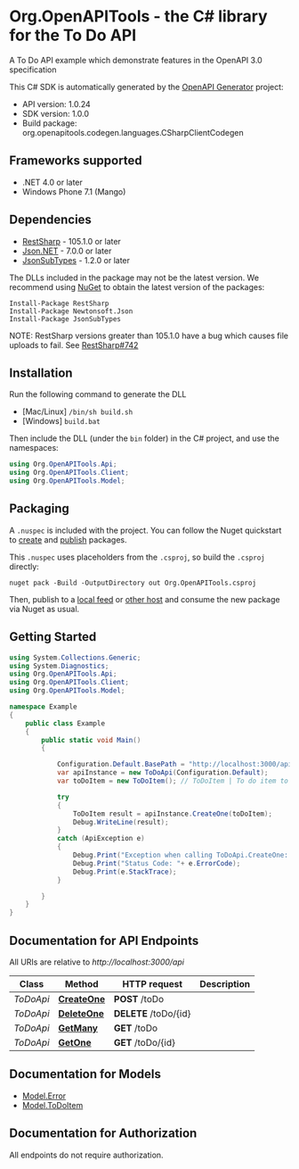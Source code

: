 # Org.OpenAPITools - the C# library for the To Do API

A To Do API example which demonstrate features in the OpenAPI 3.0 specification

This C# SDK is automatically generated by the [OpenAPI Generator](https://openapi-generator.tech) project:

- API version: 1.0.24
- SDK version: 1.0.0
- Build package: org.openapitools.codegen.languages.CSharpClientCodegen

## Frameworks supported


- .NET 4.0 or later
- Windows Phone 7.1 (Mango)

## Dependencies


- [RestSharp](https://www.nuget.org/packages/RestSharp) - 105.1.0 or later
- [Json.NET](https://www.nuget.org/packages/Newtonsoft.Json/) - 7.0.0 or later
- [JsonSubTypes](https://www.nuget.org/packages/JsonSubTypes/) - 1.2.0 or later

The DLLs included in the package may not be the latest version. We recommend using [NuGet](https://docs.nuget.org/consume/installing-nuget) to obtain the latest version of the packages:

```
Install-Package RestSharp
Install-Package Newtonsoft.Json
Install-Package JsonSubTypes
```

NOTE: RestSharp versions greater than 105.1.0 have a bug which causes file uploads to fail. See [RestSharp#742](https://github.com/restsharp/RestSharp/issues/742)

## Installation

Run the following command to generate the DLL

- [Mac/Linux] `/bin/sh build.sh`
- [Windows] `build.bat`

Then include the DLL (under the `bin` folder) in the C# project, and use the namespaces:

```csharp
using Org.OpenAPITools.Api;
using Org.OpenAPITools.Client;
using Org.OpenAPITools.Model;

```


## Packaging

A `.nuspec` is included with the project. You can follow the Nuget quickstart to [create](https://docs.microsoft.com/en-us/nuget/quickstart/create-and-publish-a-package#create-the-package) and [publish](https://docs.microsoft.com/en-us/nuget/quickstart/create-and-publish-a-package#publish-the-package) packages.

This `.nuspec` uses placeholders from the `.csproj`, so build the `.csproj` directly:

```
nuget pack -Build -OutputDirectory out Org.OpenAPITools.csproj
```

Then, publish to a [local feed](https://docs.microsoft.com/en-us/nuget/hosting-packages/local-feeds) or [other host](https://docs.microsoft.com/en-us/nuget/hosting-packages/overview) and consume the new package via Nuget as usual.


## Getting Started

```csharp
using System.Collections.Generic;
using System.Diagnostics;
using Org.OpenAPITools.Api;
using Org.OpenAPITools.Client;
using Org.OpenAPITools.Model;

namespace Example
{
    public class Example
    {
        public static void Main()
        {

            Configuration.Default.BasePath = "http://localhost:3000/api";
            var apiInstance = new ToDoApi(Configuration.Default);
            var toDoItem = new ToDoItem(); // ToDoItem | To do item to create

            try
            {
                ToDoItem result = apiInstance.CreateOne(toDoItem);
                Debug.WriteLine(result);
            }
            catch (ApiException e)
            {
                Debug.Print("Exception when calling ToDoApi.CreateOne: " + e.Message );
                Debug.Print("Status Code: "+ e.ErrorCode);
                Debug.Print(e.StackTrace);
            }

        }
    }
}
```

## Documentation for API Endpoints

All URIs are relative to *http://localhost:3000/api*

Class | Method | HTTP request | Description
------------ | ------------- | ------------- | -------------
*ToDoApi* | [**CreateOne**](docs/ToDoApi.md#createone) | **POST** /toDo | 
*ToDoApi* | [**DeleteOne**](docs/ToDoApi.md#deleteone) | **DELETE** /toDo/{id} | 
*ToDoApi* | [**GetMany**](docs/ToDoApi.md#getmany) | **GET** /toDo | 
*ToDoApi* | [**GetOne**](docs/ToDoApi.md#getone) | **GET** /toDo/{id} | 


## Documentation for Models

 - [Model.Error](docs/Error.md)
 - [Model.ToDoItem](docs/ToDoItem.md)


## Documentation for Authorization

All endpoints do not require authorization.
